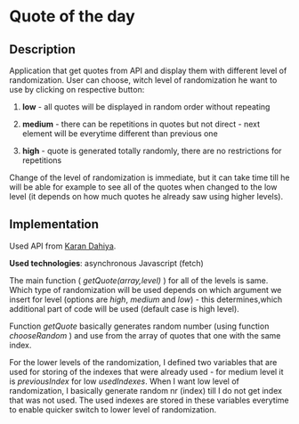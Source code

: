 # Quote of the day

## Description

Application that get quotes from API and display them with different level of randomization. User can choose, witch level of randomization he want to use by clicking on respective button:

1. **low** - all quotes will be displayed in random order without repeating

2. **medium** - there can be repetitions in quotes but not direct - next element will be everytime different than previous one

3. **high** - quote is generated totally randomly, there are no restrictions for repetitions

Change of the level of randomization is immediate, but it can take time till he will be able for example to see all of the quotes when changed to the low level (it depends on how much quotes he already saw using higher levels).

## Implementation

Used API from [Karan Dahiya](https://github.com/KaranDahiya/philosophy-quotes-API).

**Used technologies**: asynchronous Javascript (fetch)

The main function ( _getQuote(array,level)_ ) for all of the levels is same. Which type of randomization will be used depends on which argument we insert for level (options are _high_, _medium_ and _low_) - this determines,which additional part of code will be used (default case is high level).

Function _getQuote_ basically generates random number (using function _chooseRandom_ ) and use from the array of quotes that one with the same index.

For the lower levels of the randomization, I defined two variables that are used for storing of the indexes that were already used - for medium level it is _previousIndex_ for low _usedIndexes_. When I want low level of randomization, I basically generate random nr (index) till I do not get index that was not used. The used indexes are stored in these variables everytime to enable quicker switch to lower level of randomization.
